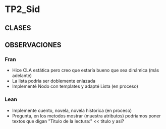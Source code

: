 # TP2_Sid

## CLASES

## OBSERVACIONES
### Fran
- Hice CLA estática pero creo que estaría bueno que sea dinámica (más adelante)
- La lista podría ser doblemente enlazada
- Implementé Nodo con templates y adapté Lista (en proceso)

### Lean
- Implemente cuento, novela, novela historica (en proceso)
- Pregunta, en los metodos mostrar (muestra atributos) podríamos poner textos que digan "Titulo de la lectura:" << titulo y asi?